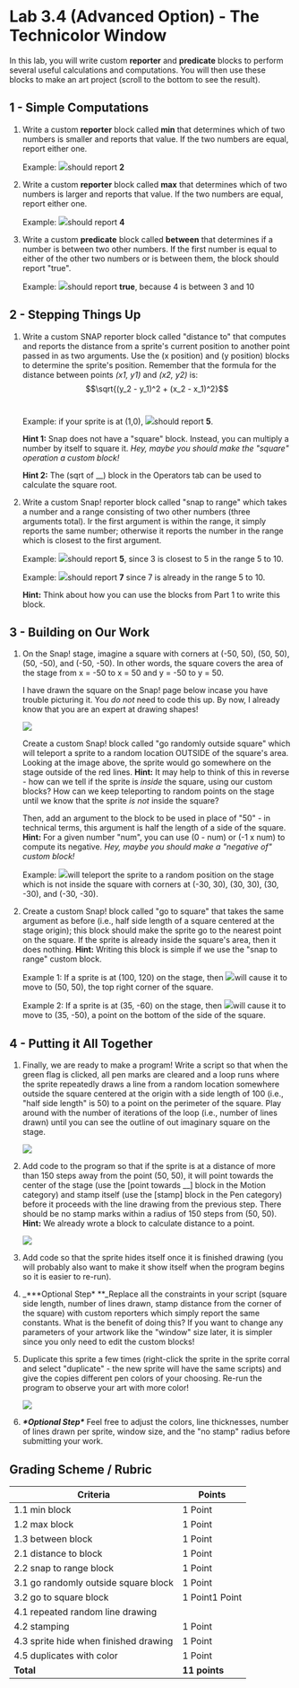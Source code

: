# Lab 3.4 (Advanced Option) - The Technicolor Window

In this lab, you will write custom **reporter** and **predicate** blocks to perform several useful calculations and computations. You will then use these blocks to make an art project (scroll to the bottom to see the result).

## 1 - Simple Computations

1.  Write a custom **reporter** block called **min** that determines which of two numbers is smaller and reports that value. If the two numbers are equal, report either one.

    Example: ![](../.gitbook/assets/min.png)should report **2**
2.  Write a custom **reporter** block called **max** that determines which of two numbers is larger and reports that value. If the two numbers are equal, report either one.

    Example: ![](../.gitbook/assets/max.png)should report **4**
3.  Write a custom **predicate** block called **between** that determines if a number is between two other numbers. If the first number is equal to either of the other two numbers or is between them, the block should report "true".

    Example: ![](../.gitbook/assets/between.png)should report **true**, because 4 is between 3 and 10

## 2 - Stepping Things Up

1.  Write a custom SNAP reporter block called "distance to" that computes and reports the distance from a sprite's current position to another point passed in as two arguments. Use the (x position) and (y position) blocks to determine the sprite's position. Remember that the formula for the distance between points _(x1, y1)_ and _(x2, y2)_ is: $$\sqrt{(y_2 - y_1)^2 + (x_2 - x_1)^2}$$​

    Example: if your sprite is at (1,0), ![](<../.gitbook/assets/distance to.png>)should report **5**.

    **Hint 1:** Snap does not have a "square" block. Instead, you can multiply a number by itself to square it. _Hey, maybe you should make the "square" operation a custom block!_

    **Hint 2:** The (sqrt of \_\_) block in the Operators tab can be used to calculate the square root.
2.  Write a custom Snap! reporter block called "snap to range" which takes a number and a range consisting of two other numbers (three arguments total). Ir the first argument is within the range, it simply reports the same number; otherwise it reports the number in the range which is closest to the first argument.

    Example: ![](<../.gitbook/assets/snap 1.png>)should report **5**, since 3 is closest to 5 in the range 5 to 10.

    Example: ![](<../.gitbook/assets/snap 2.png>)should report **7** since 7 is already in the range 5 to 10.

    **Hint:** Think about how you can use the blocks from Part 1 to write this block.

## 3 - Building on Our Work

1.  On the Snap! stage, imagine a square with corners at (-50, 50), (50, 50), (50, -50), and (-50, -50). In other words, the square covers the area of the stage from x = -50 to x = 50 and y = -50 to y = 50.

    I have drawn the square on the Snap! page below incase you have trouble picturing it. You _do not_ need to code this up. By now, I already know that you are an expert at drawing shapes!

    ![](../.gitbook/assets/grid.png)

    Create a custom Snap! block called "go randomly outside square" which will teleport a sprite to a random location OUTSIDE of the square's area. Looking at the image above, the sprite would go somewhere on the stage outside of the red lines. **Hint:** It may help to think of this in reverse - how can we tell if the sprite is _inside_ the square, using our custom blocks? How can we keep teleporting to random points on the stage until we know that the sprite _is not_ inside the square?

    Then, add an argument to the block to be used in place of "50" - in technical terms, this argument is half the length of a side of the square. **Hint:** For a given number "num", you can use (0 - num) or (-1 x num) to compute its negative. _Hey, maybe you should make a "negative of" custom block!_

    Example: ![](<../.gitbook/assets/go random.png>)will teleport the sprite to a random position on the stage which is not inside the square with corners at (-30, 30), (30, 30), (30, -30), and (-30, -30).
2.  Create a custom Snap! block called "go to square" that takes the same argument as before (i.e., half side length of a square centered at the stage origin); this block should make the sprite go to the nearest point on the square. If the sprite is already inside the square's area, then it does nothing. **Hint:** Writing this block is simple if we use the "snap to range" custom block.

    Example 1: If a sprite is at (100, 120) on the stage, then ![](<../.gitbook/assets/go square.png>)will cause it to move to (50, 50), the top right corner of the square.

    Example 2: If a sprite is at (35, -60) on the stage, then ![](<../.gitbook/assets/go square.png>)will cause it to move to (35, -50), a point on the bottom of the side of the square.

## 4 - Putting it All Together

1.  Finally, we are ready to make a program! Write a script so that when the green flag is clicked, all pen marks are cleared and a loop runs where the sprite repeatedly draws a line from a random location somewhere outside the square centered at the origin with a side length of 100 (i.e., "half side length" is 50) to a point on the perimeter of the square. Play around with the number of iterations of the loop (i.e., number of lines drawn) until you can see the outline of out imaginary square on the stage.

    ![](<../.gitbook/assets/4 1.png>)
2.  Add code to the program so that if the sprite is at a distance of more than 150 steps away from the point (50, 50), it will point towards the center of the stage (use the \[point towards \_\_] block in the Motion category) and stamp itself (use the \[stamp] block in the Pen category) before it proceeds with the line drawing from the previous step. There should be no stamp marks within a radius of 150 steps from (50, 50). **Hint:** We already wrote a block to calculate distance to a point.

    ![](<../.gitbook/assets/4 2.png>)
3. Add code so that the sprite hides itself once it is finished drawing (you will probably also want to make it show itself when the program begins so it is easier to re-run).
4. _**\*Optional Step\* **_Replace all the constraints in your script (square side length, number of lines drawn, stamp distance from the corner of the square) with custom reporters which simply report the same constants. What is the benefit of doing this? If you want to change any parameters of your artwork like the "window" size later, it is simpler since you only need to edit the custom blocks!
5.  Duplicate this sprite a few times (right-click the sprite in the sprite corral and select "duplicate" - the new sprite will have the same scripts) and give the copies different pen colors of your choosing. Re-run the program to observe your art with more color!

    ![](<../.gitbook/assets/4 5.png>)
6. _**\*Optional Step\***_ Feel free to adjust the colors, line thicknesses, number of lines drawn per sprite, window size, and the "no stamp" radius before submitting your work.

## Grading Scheme / Rubric

| Criteria                              | Points         |
| ------------------------------------- | -------------- |
| 1.1 min block                         | 1 Point        |
| 1.2 max block                         | 1 Point        |
| 1.3 between block                     | 1 Point        |
| 2.1 distance to block                 | 1 Point        |
| 2.2 snap to range block               | 1 Point        |
| 3.1 go randomly outside square block  | 1 Point        |
| 3.2 go to square block                | 1 Point1 Point |
| 4.1 repeated random line drawing      |                |
| 4.2 stamping                          | 1 Point        |
| 4.3 sprite hide when finished drawing | 1 Point        |
| 4.5 duplicates with color             | 1 Point        |
| **Total**                             | **11 points**  |
